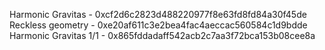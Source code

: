 Harmonic Gravitas - 0xcf2d6c2823d488220977f8e63fd8fd84a30f45de
Reckless geometry - 0xe20af611c3e2bea4fac4aeccac560584c1d9bdde
Harmonic Gravitas 1/1 - 0x865fddadaff542acb2c7aa3f72bca153b08cee8a
